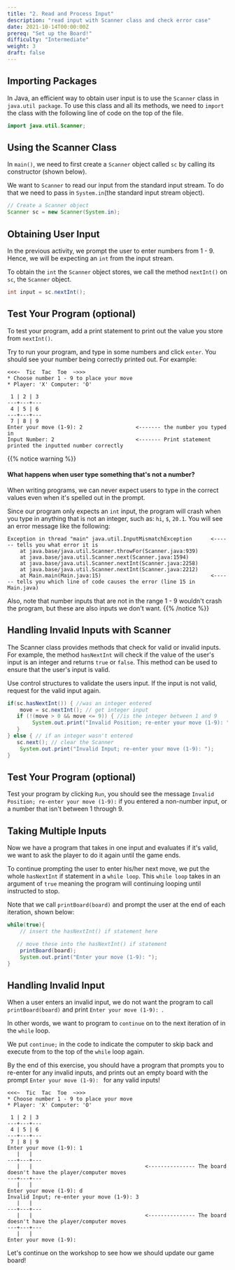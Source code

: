 ```yaml
---
title: "2. Read and Process Input"
description: "read input with Scanner class and check error case"
date: 2021-10-14T00:00:00Z
prereq: "Set up the Board!"
difficulty: "Intermediate"
weight: 3
draft: false
---
```


## Importing Packages

In Java, an efficient way to obtain user input is to use the `Scanner` class in `java.util package`. To use this class and all its methods, we need to `import` the class with the following line of code on the top of the file.

```java
import java.util.Scanner;
```

## Using the Scanner Class

In `main()`, we need to first create a `Scanner` object called `sc` by calling its constructor (shown below).

We want to `Scanner` to read our input from the standard input stream. To do that we need to pass in `System.in`(the standard input stream object).

```java
// Create a Scanner object
Scanner sc = new Scanner(System.in);
```

## Obtaining User Input

In the previous activity, we prompt the user to enter numbers from 1 - 9. Hence, we will be expecting an `int` from the input stream.

To obtain the `int` the `Scanner` object stores, we call the method `nextInt()` on `sc`, the `Scanner` object.

```java
int input = sc.nextInt();
```

## Test Your Program (optional)

To test your program, add a print statement to print out the value you store from `nextInt()`.

Try to run your program, and type in some numbers and click `enter`. You should see your number being correctly printed out. For example:

```
<<<~  Tic  Tac  Toe  ~>>>
* Choose number 1 - 9 to place your move
* Player: 'X' Computer: 'O'

 1 | 2 | 3 
---+---+---
 4 | 5 | 6 
---+---+---
 7 | 8 | 9 
Enter your move (1-9): 2                 <------- the number you typed in
Input Number: 2                          <------- Print statement printed the inputted number correctly
```

{{% notice warning %}}
#### What happens when user type something that's not a number?

When writing programs, we can never expect users to type in the correct values even when it's spelled out in the prompt.

Since our program only expects an `int` input, the program will crash when you type in anything that is not an integer, such as: `hi`, `$`, `20.1`. You will see an error message like the following:

```
Exception in thread "main" java.util.InputMismatchException      <------ tells you what error it is
    at java.base/java.util.Scanner.throwFor(Scanner.java:939)
    at java.base/java.util.Scanner.next(Scanner.java:1594)
    at java.base/java.util.Scanner.nextInt(Scanner.java:2258)
    at java.base/java.util.Scanner.nextInt(Scanner.java:2212)
    at Main.main(Main.java:15)                                   <------ tells you which line of code causes the error (line 15 in Main.java)
```

Also, note that number inputs that are not in the range 1 - 9 wouldn't crash the program, but these are also inputs we don't want.
{{% /notice %}}

## Handling Invalid Inputs with Scanner

The Scanner class provides methods that check for valid or invalid inputs. For example, the method `hasNextInt` will check if the value of the user's input is an integer and returns `true` or `false`. This method can be used to ensure that the user's input is valid.

Use control structures to validate the users input. If the input is not valid, request for the valid input again. 

```java
if(sc.hasNextInt()) { //was an integer entered
	move = sc.nextInt(); // get integer input
   if (!(move > 0 && move <= 9)) { //is the integer between 1 and 9
		System.out.print("Invalid Position; re-enter your move (1-9): ");
   }
} else { // if an integer wasn't entered
   sc.next(); // clear the Scanner
	System.out.print("Invalid Input; re-enter your move (1-9): ");
}
```

## Test Your Program (optional)

Test your program by clicking `Run`, you should see the message `Invalid Position; re-enter your move (1-9):` if you entered a non-number input, or a number that isn't between 1 through 9.

## Taking Multiple Inputs

Now we have a program that takes in one input and evaluates if it's valid, we want to ask the player to do it again until the game ends.

To continue prompting the user to enter his/her next move, we put the whole `hasNextInt` if statement in a `while loop`. This `while loop` takes in an argument of `true` meaning the program will continuing looping until instructed to stop. 

Note that we call `printBoard(board)` and prompt the user at the end of each iteration, shown below:

```java
while(true){
    // insert the hasNextInt() if statement here

   // move these into the hasNextInt() if statement 
    printBoard(board);
    System.out.print("Enter your move (1-9): "); 
}
```

## Handling Invalid Input

When a user enters an invalid input, we do not want the program to call `printBoard(board)` and print `Enter your move (1-9): `.

In other words, we want to program to `continue` on to the next iteration of in the `while` loop.

We put `continue;` in the code to indicate the computer to skip back and execute from to the top of the `while` loop again.

By the end of this exercise, you should have a program that prompts you to re-enter for any invalid inputs, and prints out an empty board with the prompt `Enter your move (1-9): ` for any valid inputs!

```
<<<~  Tic  Tac  Toe  ~>>>
* Choose number 1 - 9 to place your move
* Player: 'X' Computer: 'O'

 1 | 2 | 3 
---+---+---
 4 | 5 | 6 
---+---+---
 7 | 8 | 9 
Enter your move (1-9): 1
   |   |   
---+---+---
   |   |                                    <--------------- The board doesn't have the player/computer moves
---+---+---
   |   |   
Enter your move (1-9): d
Invalid Input; re-enter your move (1-9): 3
   |   |   
---+---+---
   |   |                                    <--------------- The board doesn't have the player/computer moves
---+---+---
   |   |   
Enter your move (1-9): 
```

Let's continue on the workshop to see how we should update our game board!
